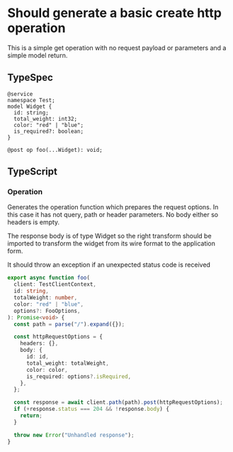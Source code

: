 # Should generate a basic create http operation

This is a simple get operation with no request payload or parameters and a simple model return.

## TypeSpec

```tsp
@service
namespace Test;
model Widget {
  id: string;
  total_weight: int32;
  color: "red" | "blue";
  is_required?: boolean;
}

@post op foo(...Widget): void;
```

## TypeScript

### Operation

Generates the operation function which prepares the request options. In this case it has not query, path or header parameters. No body either so headers is empty.

The response body is of type Widget so the right transform should be imported to transform the widget from its wire format to the application form.

It should throw an exception if an unexpected status code is received

```ts src/api/testClientOperations.ts function foo
export async function foo(
  client: TestClientContext,
  id: string,
  totalWeight: number,
  color: "red" | "blue",
  options?: FooOptions,
): Promise<void> {
  const path = parse("/").expand({});

  const httpRequestOptions = {
    headers: {},
    body: {
      id: id,
      total_weight: totalWeight,
      color: color,
      is_required: options?.isRequired,
    },
  };

  const response = await client.path(path).post(httpRequestOptions);
  if (+response.status === 204 && !response.body) {
    return;
  }

  throw new Error("Unhandled response");
}
```
